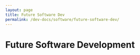 ```yaml
---
layout: page
title: Future Software Dev
permalink: /dev-docs/software/future-software-dev/
---
```


# Future Software Development
